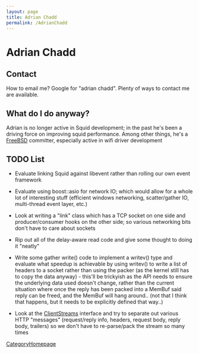```yaml
---
layout: page
title: Adrian Chadd
permalink: /AdrianChadd
---
```

# Adrian Chadd

## Contact

How to email me? Google for "adrian chadd". Plenty of ways to contact me
are available.

## What do I do anyway?

Adrian is no longer active in Squid development; in the past he's been a
driving force on improving squid performance. Among other things, he's a
[FreeBSD](http://www.freebsd.org/) committer, especially active in wifi
driver development

## TODO List

  - Evaluate linking Squid against libevent rather than rolling our own
    event framework

  - Evaluate using boost::asio for network IO; which would allow for a
    whole lot of interesting stuff (efficient windows networking,
    scatter/gather IO, multi-thread event layer, etc.)

  - Look at writing a "link" class which has a TCP socket on one side
    and producer/consumer hooks on the other side; so various networking
    bits don't have to care about sockets

  - Rip out all of the delay-aware read code and give some thought to
    doing it "neatly"

  - Write some gather write() code to implement a writev() type and
    evaluate what speedup is achievable by using writev() to write a
    list of headers to a socket rather than using the packer (as the
    kernel still has to copy the data anyway) - this'll be trickyish as
    the API needs to ensure the underlying data used doesn't change,
    rather than the current situation where once the reply has been
    packed into a MemBuf said reply can be freed, and the MemBuf will
    hang around.. (not that I think that happens, but it needs to be
    explicitly defined that way..)

  - Look at the
    [ClientStreams](/ClientStreams)
    interface and try to separate out various HTTP "messages"
    (request/reply info, headers, request body, reply body, trailers) so
    we don't have to re-parse/pack the stream so many times

[CategoryHomepage](/CategoryHomepage)

